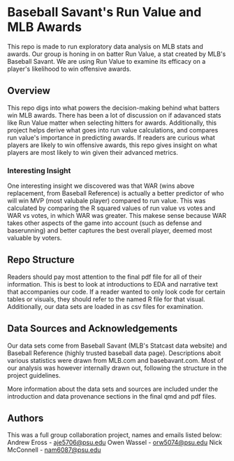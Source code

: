 # Baseball Savant's Run Value and MLB Awards

This repo is made to run exploratory data analysis on MLB stats and awards. Our group is honing in on batter Run Value, a stat created by MLB's Baseball Savant. We are using Run Value to examine its efficacy on a player's likelihood to win offensive awards.

## Overview

This repo digs into what powers the decision-making behind what batters win MLB awards. There has been a lot of discussion on if adavanced stats like Run Value matter when selecting hitters for awards. Additionally, this project helps derive what goes into run value calculations, and compares run value's importance in predicting awards. If readers are curious what players are likely to win offensive awards, this repo gives insight on what players are most likely to win given their advanced metrics.

### Interesting Insight

One interesting insight we discovered was that WAR (wins above replacement, from Baseball Reference) is actually a better predictor of who will win MVP (most valubale player) compared to run value. This was calculated by comparing the R squared values of run value vs votes and WAR vs votes, in which WAR was greater. This makese sense because WAR takes other aspects of the game into account (such as defense and baserunning) and better captures the best overall player, deemed most valuable by voters.  

## Repo Structure

Readers should pay most attention to the final pdf file for all of their information. This is best to look at introductions to EDA and narrative text that accompanies our code. If a reader wanted to only look code for certain tables or visuals, they should refer to the named R file for that visual. Additionally, our data sets are loaded in as csv files for examination.

## Data Sources and Acknowledgements

Our data sets come from Baseball Savant (MLB's Statcast data website) and Baseball Reference (highly trusted baseball data page). Descriptions aboit various statistics were drawn from MLB.com and basebavant.com. Most of our analysis was however internally drawn out, following the structure in the project guidelines.

More information about the data sets and sources are included under the introduction and data provenance sections in the final qmd and pdf files. 

## Authors

This was a full group collaboration project, names and emails listed below:
Andrew Eross - aje5706@psu.edu
Owen Wassel - orw5074@psu.edu
Nick McConnell - nam6087@psu.edu
